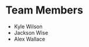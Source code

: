 <h1>Team Members</h1>

<ul>
  <li>Kyle Wilson</li>
  <li>Jackson Wise</li>
  <li>Alex Wallace</li>
</ul>